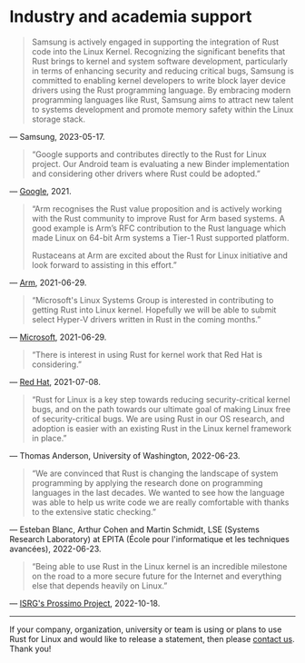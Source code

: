 # Industry and academia support

> Samsung is actively engaged in supporting the integration of Rust code into the
> Linux Kernel. Recognizing the significant benefits that Rust brings to kernel
> and system software development, particularly in terms of enhancing security and
> reducing critical bugs, Samsung is committed to enabling kernel developers to
> write block layer device drivers using the Rust programming language. By
> embracing modern programming languages like Rust, Samsung aims to attract new
> talent to systems development and promote memory safety within the Linux storage
> stack.

— Samsung, 2023-05-17.


> “Google supports and contributes directly to the Rust for Linux project. Our Android team is evaluating a new Binder implementation and considering other drivers where Rust could be adopted.”

— [Google](https://lore.kernel.org/lkml/20210704202756.29107-1-ojeda@kernel.org/), 2021.


> “Arm recognises the Rust value proposition and is actively working with the Rust community to improve Rust for Arm based systems.
A good example is Arm’s RFC contribution to the Rust language which made Linux on 64-bit Arm systems a Tier-1 Rust supported platform.
>
> Rustaceans at Arm are excited about the Rust for Linux initiative and look forward to assisting in this effort.”

— [Arm](https://lore.kernel.org/lkml/20210704202756.29107-1-ojeda@kernel.org/), 2021-06-29.


> “Microsoft's Linux Systems Group is interested in contributing to getting Rust into Linux kernel. Hopefully we will be able to submit select Hyper-V drivers written in Rust in the coming months.”

— [Microsoft](https://lore.kernel.org/lkml/20210704202756.29107-1-ojeda@kernel.org/), 2021-06-29.


> “There is interest in using Rust for kernel work that Red Hat is considering.”

— [Red Hat](https://lore.kernel.org/lkml/20211206140313.5653-1-ojeda@kernel.org/), 2021-07-08.


> “Rust for Linux is a key step towards reducing security-critical kernel bugs, and on the path towards our ultimate goal of making Linux free of security-critical bugs. We are using Rust in our OS research, and adoption is easier with an existing Rust in the Linux kernel framework in place.”

— Thomas Anderson, University of Washington, 2022-06-23.


> “We are convinced that Rust is changing the landscape of system programming by applying the research done on programming languages in the last decades. We wanted to see how the language was able to help us write code we are really comfortable with thanks to the extensive static checking.”

— Esteban Blanc, Arthur Cohen and Martin Schmidt, LSE (Systems Research Laboratory) at EPITA (École pour l'informatique et les techniques avancées), 2022-06-23.


> “Being able to use Rust in the Linux kernel is an incredible milestone on the road to a more secure future for the Internet and everything else that depends heavily on Linux.”

— [ISRG's Prossimo Project](https://www.memorysafety.org/blog/rust-in-linux-just-the-beginning/), 2022-10-18.

---

If your company, organization, university or team is using or plans to use Rust for Linux and would like to release a statement, then please [contact us](Contact.md). Thank you!
